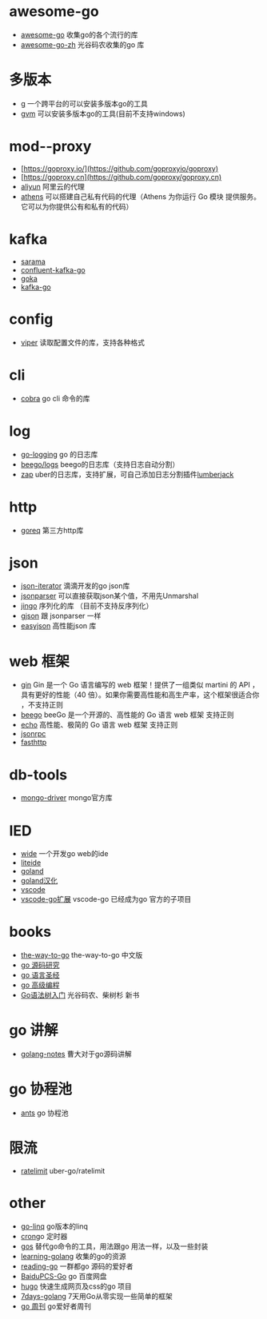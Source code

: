 
# awesome-go
 +  [awesome-go](https://github.com/avelino/awesome-go)  收集go的各个流行的库
 +  [awesome-go-zh](https://github.com/chai2010/awesome-go-zh)  光谷码农收集的go 库

# 多版本
 + [g](https://github.com/voidint/g) 一个跨平台的可以安装多版本go的工具
 + [gvm](https://github.com/moovweb/gvm) 可以安装多版本go的工具(目前不支持windows)

# mod--proxy
  + [https://goproxy.io/](https://github.com/goproxyio/goproxy) 
  + [https://goproxy.cn](https://github.com/goproxy/goproxy.cn)
  + [aliyun](https://mirrors.aliyun.com/goproxy/) 阿里云的代理
  + [athens](https://github.com/gomods/athens) 可以搭建自己私有代码的代理（Athens 为你运行 Go 模块 提供服务。它可以为你提供公有和私有的代码）

# kafka
  + [sarama](https://github.com/Shopify/sarama)
  + [confluent-kafka-go](https://github.com/confluentinc/confluent-kafka-go)
  + [goka](https://github.com/lovoo/goka)
  + [kafka-go](https://github.com/segmentio/kafka-go)


# config
  + [viper](https://github.com/spf13/viper) 读取配置文件的库，支持各种格式

# cli
 + [cobra](https://github.com/spf13/cobra) go cli 命令的库
 
# log
 + [go-logging](https://github.com/op/go-logging) go 的日志库
 + [beego/logs](https://github.com/astaxie/beego/tree/master/logs) beego的日志库（支持日志自动分割）
 + [zap](https://github.com/uber-go/zap) uber的日志库，支持扩展，可自己添加日志分割插件[lumberjack](https://github.com/natefinch/lumberjack)


# http
+ [goreq](https://github.com/franela/goreq) 第三方http库

# json 
  + [json-iterator](https://github.com/json-iterator/go) 滴滴开发的go json库
  + [jsonparser](https://github.com/buger/jsonparser) 可以直接获取json某个值，不用先Unmarshal
  + [jingo](https://github.com/bet365/jingo) 序列化的库 （目前不支持反序列化）
  + [gjson](https://github.com/tidwall/gjson) 跟 jsonparser 一样
  + [easyjson](https://github.com/mailru/easyjson) 高性能json 库

# web 框架
 + [gin](https://github.com/gin-gonic/gin) Gin 是一个 Go 语言编写的 web 框架！提供了一组类似 martini 的 API ，具有更好的性能（40 倍）。如果你需要高性能和高生产率，这个框架很适合你 ，不支持正则
 + [beego](https://github.com/astaxie/beego) beeGo 是一个开源的、高性能的 Go 语言 web 框架 支持正则
 + [echo](https://github.com/labstack/echo) 高性能、极简的 Go 语言 web 框架 支持正则
 + [jsonrpc](github.com/ybbus/jsonrpc)
 + [fasthttp](https://github.com/valyala/fasthttp)

# db-tools
  + [mongo-driver](https://github.com/mongodb/mongo-go-driver) mongo官方库

# IED
 + [wide](https://github.com/b3log/wide) 一个开发go web的ide
 + [liteide](https://github.com/visualfc/liteide) 
 + [goland](https://www.jetbrains.com/go/)
 + [goland汉化](https://github.com/pingfangx/TranslatorX)
 + [vscode](https://code.visualstudio.com/)
 + [vscode-go扩展](https://github.com/golang/vscode-go) vscode-go 已经成为go 官方的子项目

# books
  + [the-way-to-go](https://github.com/fastcity/the-way-to-go_ZH_CN) the-way-to-go 中文版
  + [go 源码研究](https://github.com/changkun/go-under-the-hood)
  + [go 语言圣经](https://github.com/golang-china/gopl-zh)
  + [go 高级编程](https://github.com/chai2010/advanced-go-programming-book)
  + [Go语法树入门](https://github.com/chai2010/go-ast-book?utm_source=gold_browser_extension) 光谷码农、柴树杉 新书

 # go 讲解
 + [golang-notes](https://github.com/cch123/golang-notes) 曹大对于go源码讲解

 # go 协程池
 + [ants](https://github.com/panjf2000/ants) go 协程池

 # 限流
 + [ratelimit](https://github.com/uber-go/ratelimit) uber-go/ratelimit

# other 
 + [go-linq](https://github.com/ahmetb/go-linq) go版本的linq
 + [cron](https://github.com/robfig/cron)go 定时器
 + [gos](https://github.com/storyicon/gos) 替代go命令的工具，用法跟go 用法一样，以及一些封装
 + [learning-golang](https://github.com/yangwenmai/learning-golang) 收集的go的资源
 + [reading-go](https://github.com/developer-learning/reading-go) 一群都go 源码的爱好者
 + [BaiduPCS-Go](https://github.com/fastcity/BaiduPCS-Go) go 百度网盘
 + [hugo](https://github.com/gohugoio/hugo) 快速生成网页及css的go 项目
 + [7days-golang](https://github.com/geektutu/7days-golang) 7天用Go从零实现一些简单的框架
 + [go 周刊](https://github.com/polaris1119/golangweekly) go爱好者周刊